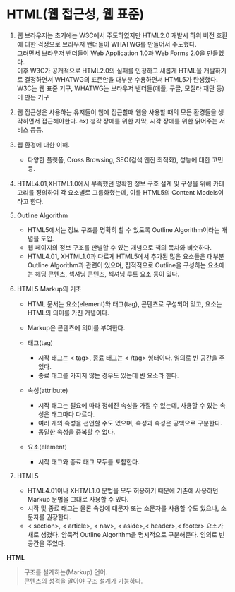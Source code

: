 # HTML(웹 접근성, 웹 표준)

1. 웹 브라우저는 초기에는 W3C에서 주도하였지만 HTML2.0 개발시 하위 버전 호환에 대한 걱정으로 브라우저 밴더들이 WHATWG를           만들어서 주도했다.   
   그러면서 브라우저 밴더들이 Web Application 1.0과 Web Forms 2.0을 만들었다.  
   이후 W3C가 공개적으로 HTML2.0의 실패를 인정하고 새롭게 HTML을 개발하기로 결정하면서 WHATWG의 표준안을 대부분 수용하면서 HTML5가 탄생했다.  
   W3C는 웹 표준 기구, WHATWG는 브라우저 밴더들(애플, 구글, 모질라 재단 등)이 만든 기구

2. 웹 접근성은 사용하는 유저들이 웹에 접근할때 웹을 사용할 때의 모든 환경들을 생각하면서 접근해야한다.
   ex) 청각 장애를 위한 자막, 시각 장애를 위한 읽어주는 서비스 등등.

3. 웹 환경에 대한 이해.
    - 다양한 플랫폼, Cross Browsing, SEO(검색 엔진 최적화), 성능에 대한 고민 등.

4. HTML4.01,XHTML1.0에서 부족했던 명확한 정보 구조 설계 및 구성을 위해 카테고리를 정의하여 각 요소별로 그룹화했는데, 이를         HTML5의 Content Models이라고 한다.

5. Outline Algorithm
    - HTML5에서는 정보 구조를 명확히 할 수 있도록 Outline Algorithm이라는 개념을 도입.
    - 웹 페이지의 정보 구조를 판별할 수 있는 개념으로 책의 목차와 비슷하다.
    - HTML4.01, XHTML1.0과 다르게 HTML5에서 추가된 많은 요소들은 대부분 Outline Algorithm과 관련이 있으며, 집적적으로          Outline을 구성하는 요소에는 헤딩 콘텐츠, 섹셔닝 콘텐츠, 섹셔닝 루트 요소 등이 있다.

6. HTML5 Markup의 기초
    - HTML 문서는 요소(element)와 태그(tag), 콘텐츠로 구성되어 있고, 요소는 HTML의 의미를 가진 개념이다.
    - Markup은 콘텐츠에 의미를 부여한다.
    - 태그(tag)
      - 시작 태그는 < tag>, 종료 태그는 < /tag> 형태이다.
        임의로 빈 공간을 주었다.
      - 종료 태그를 가지지 않는 경우도 있는데 빈 요소라 한다.

    - 속성(attribute)
      - 시작 태그는 필요에 따라 정해진 속성을 가질 수 있는데, 사용할 수 있는 속성은 태그마다 다르다. 
      - 여러 개의 속성을 선언할 수도 있으며, 속성과 속성은 공백으로 구분한다.
      - 동일한 속성을 중복할 수 없다.

    - 요소(element)
      - 시작 태그와 종료 태그 모두를 포함한다.

7. HTML5
    - HTML4.01이나 XHTML1.0 문법을 모두 허용하기 때문에 기존에 사용하던 Markup 문법을 그대로 사용할 수 있다.
    - 시작 및 종료 태그는 물론 속성에 대문자 또는 소문자를 사용할 수도 있으나, 소문자를 권장한다.
    - < section>, < article>, < nav>, < aside>,< header>,< footer> 요소가 새로 생겼다.
      암묵적 Outline Algorithm을 명시적으로 구분해준다.
      임의로 빈 공간을 주었다.

**HTML**  
> 구조를 설계하는(Markup) 언어.  
  콘텐츠의 성격을 알아야 구조 설계가 가능하다.
